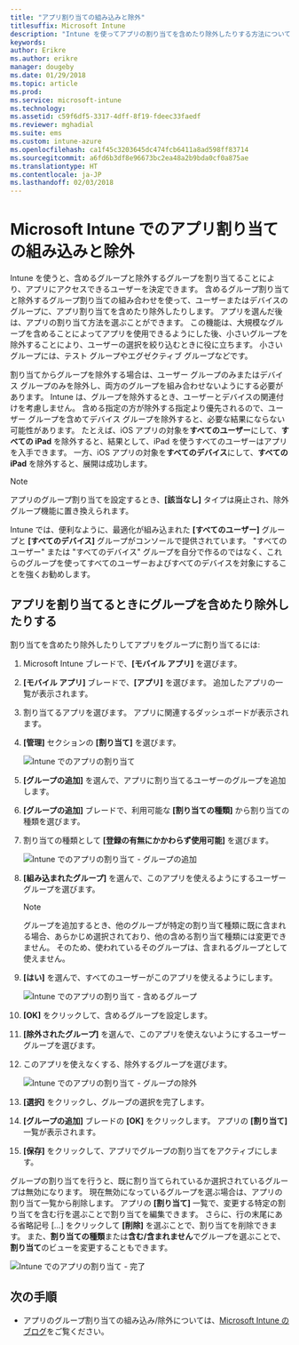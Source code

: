 ```yaml
---
title: "アプリ割り当ての組み込みと除外"
titlesuffix: Microsoft Intune
description: "Intune を使ってアプリの割り当てを含めたり除外したりする方法について説明します。"
keywords: 
author: Erikre
ms.author: erikre
manager: dougeby
ms.date: 01/29/2018
ms.topic: article
ms.prod: 
ms.service: microsoft-intune
ms.technology: 
ms.assetid: c59f6df5-3317-4dff-8f19-fdeec33faedf
ms.reviewer: mghadial
ms.suite: ems
ms.custom: intune-azure
ms.openlocfilehash: ca1f45c3203645dc474fcb6411a8ad598ff83714
ms.sourcegitcommit: a6fd6b3df8e96673bc2ea48a2b9bda0cf0a875ae
ms.translationtype: HT
ms.contentlocale: ja-JP
ms.lasthandoff: 02/03/2018
---
```

# <a name="include-and-exclude-app-assignments-in-microsoft-intune"></a>Microsoft Intune でのアプリ割り当ての組み込みと除外

Intune を使うと、含めるグループと除外するグループを割り当てることにより、アプリにアクセスできるユーザーを決定できます。 含めるグループ割り当てと除外するグループ割り当ての組み合わせを使って、ユーザーまたはデバイスのグループに、アプリ割り当てを含めたり除外したりします。 アプリを選んだ後は、アプリの割り当て方法を選ぶことができます。 この機能は、大規模なグループを含めることによってアプリを使用できるようにした後、小さいグループを除外することにより、ユーザーの選択を絞り込むときに役に立ちます。 小さいグループには、テスト グループやエグゼクティブ グループなどです。 

割り当てからグループを除外する場合は、ユーザー グループのみまたはデバイス グループのみを除外し、両方のグループを組み合わせないようにする必要があります。 Intune は、グループを除外するとき、ユーザーとデバイスの関連付けを考慮しません。 含める指定の方が除外する指定より優先されるので、ユーザー グループを含めてデバイス グループを除外すると、必要な結果にならない可能性があります。 たとえば、iOS アプリの対象を**すべてのユーザー**にして、**すべての iPad** を除外すると、結果として、iPad を使うすべてのユーザーはアプリを入手できます。 一方、iOS アプリの対象を**すべてのデバイス**にして、**すべての iPad** を除外すると、展開は成功します。  

>[!NOTE]
>アプリのグループ割り当てを設定するとき、**[該当なし]** タイプは廃止され、除外グループ機能に置き換えられます。 
>
>Intune では、便利なように、最適化が組み込まれた **[すべてのユーザー]** グループと **[すべてのデバイス]** グループがコンソールで提供されています。 "すべてのユーザー" または "すべてのデバイス" グループを自分で作るのではなく、これらのグループを使ってすべてのユーザーおよびすべてのデバイスを対象にすることを強くお勧めします。  

## <a name="including-and-excluding-groups-when-assigning-apps"></a>アプリを割り当てるときにグループを含めたり除外したりする 
割り当てを含めたり除外したりしてアプリをグループに割り当てるには:
1. Microsoft Intune ブレードで、**[モバイル アプリ]** を選びます。
2. **[モバイル アプリ]** ブレードで、**[アプリ]** を選びます。 追加したアプリの一覧が表示されます。
3. 割り当てるアプリを選びます。 アプリに関連するダッシュボードが表示されます。 
4. **[管理]** セクションの **[割り当て]** を選びます。 

    ![Intune でのアプリの割り当て](./media/apps-inc-exl-01.png)
5. **[グループの追加]** を選んで、アプリに割り当てるユーザーのグループを追加します。 
6. **[グループの追加]** ブレードで、利用可能な **[割り当ての種類]** から割り当ての種類を選びます。
7. 割り当ての種類として **[登録の有無にかかわらず使用可能]** を選びます。

    ![Intune でのアプリの割り当て - グループの追加](./media/apps-inc-exl-02.png)
8. **[組み込まれたグループ]** を選んで、このアプリを使えるようにするユーザー グループを選びます。

    >[!NOTE]
    >グループを追加するとき、他のグループが特定の割り当て種類に既に含まれる場合、あらかじめ選択されており、他の含める割り当て種類には変更できません。 そのため、使われているそのグループは、含まれるグループとして使えません。

9. **[はい]** を選んで、すべてのユーザーがこのアプリを使えるようにします。

    ![Intune でのアプリの割り当て - 含めるグループ](./media/apps-inc-exl-03.png)
10. **[OK]** をクリックして、含めるグループを設定します。
11. **[除外されたグループ]** を選んで、このアプリを使えないようにするユーザー グループを選びます。 
12. このアプリを使えなくする、除外するグループを選びます。

    ![Intune でのアプリの割り当て - グループの除外](./media/apps-inc-exl-04.png)
13. **[選択]** をクリックし、グループの選択を完了します。
14. **[グループの追加]** ブレードの **[OK]** をクリックします。 アプリの **[割り当て]** 一覧が表示されます。
15. **[保存]** をクリックして、アプリでグループの割り当てをアクティブにします。

グループの割り当てを行うと、既に割り当てられているか選択されているグループは無効になります。 現在無効になっているグループを選ぶ場合は、アプリの割り当て一覧から削除します。 アプリの **[割り当て]** 一覧で、変更する特定の割り当てを含む行を選ぶことで割り当てを編集できます。 さらに、行の末尾にある省略記号 [...] をクリックして **[削除]** を選ぶことで、割り当てを削除できます。 また、**割り当ての種類**または**含む/含まれません**でグループを選ぶことで、**割り当て**のビューを変更することもできます。

![Intune でのアプリの割り当て - 完了](./media/apps-inc-exl-05.png)

## <a name="next-steps"></a>次の手順

* アプリのグループ割り当ての組み込み/除外については、[Microsoft Intune のブログ](https://aka.ms/new_app_assignment_process)をご覧ください。
